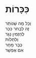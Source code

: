 # כִּכָּרוֹת

וְכָל מָה שֶׁנּוֹתַר\
זֶה לִבְחֹר כִּכַּר\
לְהַזְמִין נַגָּר\
וְלִתְלוֹת\
כְּבָר מָחָר\
אִם אֶפְשָׁר